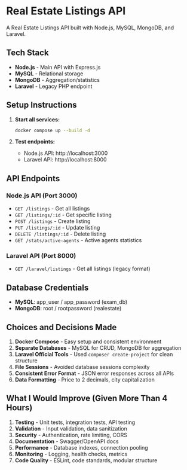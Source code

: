 # Real Estate Listings API

A Real Estate Listings API built with Node.js, MySQL, MongoDB, and Laravel.

## Tech Stack

- **Node.js** - Main API with Express.js
- **MySQL** - Relational storage
- **MongoDB** - Aggregation/statistics
- **Laravel** - Legacy PHP endpoint

## Setup Instructions

1. **Start all services:**
   ```bash
   docker compose up --build -d
   ```

2. **Test endpoints:**
   - Node.js API: http://localhost:3000
   - Laravel API: http://localhost:8000

## API Endpoints

### Node.js API (Port 3000)
- `GET /listings` - Get all listings
- `GET /listings/:id` - Get specific listing
- `POST /listings` - Create listing
- `PUT /listings/:id` - Update listing
- `DELETE /listings/:id` - Delete listing
- `GET /stats/active-agents` - Active agents statistics

### Laravel API (Port 8000)
- `GET /laravel/listings` - Get all listings (legacy format)

## Database Credentials

- **MySQL**: app_user / app_password (exam_db)
- **MongoDB**: root / rootpassword (realestate)

## Choices and Decisions Made

1. **Docker Compose** - Easy setup and consistent environment
2. **Separate Databases** - MySQL for CRUD, MongoDB for aggregation
3. **Laravel Official Tools** - Used `composer create-project` for clean structure
4. **File Sessions** - Avoided database sessions complexity
5. **Consistent Error Format** - JSON error responses across all APIs
6. **Data Formatting** - Price to 2 decimals, city capitalization

## What I Would Improve (Given More Than 4 Hours)

1. **Testing** - Unit tests, integration tests, API testing
2. **Validation** - Input validation, data sanitization
3. **Security** - Authentication, rate limiting, CORS
4. **Documentation** - Swagger/OpenAPI docs
5. **Performance** - Database indexes, connection pooling
6. **Monitoring** - Logging, health checks, metrics
7. **Code Quality** - ESLint, code standards, modular structure